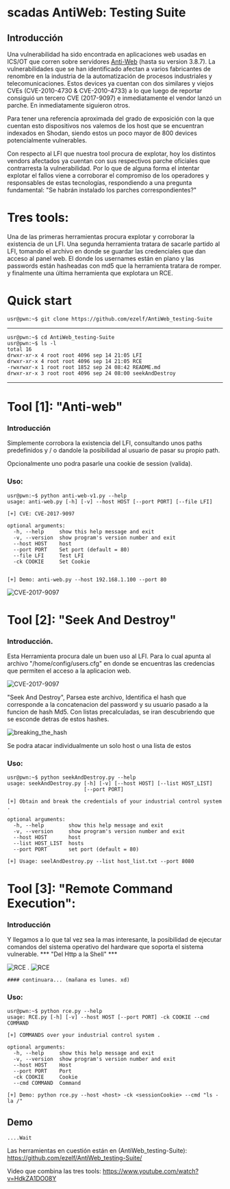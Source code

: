 # scadas AntiWeb: Testing Suite

## Introducción 
Una vulnerabilidad ha sido encontrada en aplicaciones web usadas en ICS/OT que corren sobre servidores [Anti-Web](https://github.com/hoytech/antiweb/) (hasta su version 3.8.7).
La vulnerabilidades que se han identificado  afectan a varios fabricantes de renombre en la industria de la automatización de procesos industriales y telecomunicaciones. Estos devices ya cuentan con dos similares y viejos CVEs (CVE-2010-4730 & CVE-2010-4733) a lo que luego de reportar consiguió un tercero CVE (2017-9097) e inmediatamente el vendor lanzó un parche. En inmediatamente siguieron otros. 

Para tener una referencia aproximada del grado de exposición con la que cuentan esto dispositivos nos valemos de los host que se encuentran indexados en Shodan, siendo estos un poco mayor de 800 devices potencialmente vulnerables. 

Con respecto al LFI que nuestra tool procura de explotar, hoy los distintos vendors afectados ya cuentan con sus respectivos parche oficiales que contrarresta la vulnerabilidad. Por lo que de alguna forma el intentar explotar el fallos viene a corroborar el compromiso de los operadores y responsables de estas tecnologías, respondiendo a una pregunta fundamental: "Se habrán instalado los parches correspondientes?" 

# Tres tools:
Una de las primeras herramientas procura explotar y corroborar la existencia de un LFI. Una segunda herramienta tratara de sacarle partido al LFI, tomando el archivo en donde se guardar las credenciales que dan acceso al panel web. El donde los usernames están en plano y las passwords están hasheadas con md5 que la herramienta tratara de romper.
y finalmente una última herramienta que explotara un RCE. 

# Quick start

	usr@pwn:~$ git clone https://github.com/ezelf/AntiWeb_testing-Suite

***
	usr@pwn:~$ cd AntiWeb_testing-Suite
	usr@pwn:~$ ls -l 
	total 16
	drwxr-xr-x 4 root root 4096 sep 14 21:05 LFI
	drwxr-xr-x 4 root root 4096 sep 14 21:05 RCE
	-rwxrwxr-x 1 root root 1852 sep 24 08:42 README.md
	drwxr-xr-x 3 root root 4096 sep 24 08:00 seekAndDestroy
***


# Tool [1]: "Anti-web" 
### Introducción
Simplemente corrobora la existencia del LFI, consultando unos paths predefinidos y / o dandole la posibilidad al usuario de pasar su propio path.

Opcionalmente uno podra pasarle una cookie de session (valida).

### Uso:

 	usr@pwn:~$ python anti-web-v1.py --help
	usage: anti-web.py [-h] [-v] --host HOST [--port PORT] [--file LFI]

	[+] CVE: CVE-2017-9097

	optional arguments:
	  -h, --help     show this help message and exit
	  -v, --version  show program's version number and exit
	  --host HOST    host
	  --port PORT    Set port (default = 80)
	  --file LFI     Test LFI
	  -ck COOKIE     Set Cookie


	[+] Demo: anti-web.py --host 192.168.1.100 --port 80

![CVE-2017-9097](screenshot/POC_LFI.png)





# Tool [2]: "Seek And Destroy"
### Introducción.
Esta Herramienta procura dale un buen uso al LFI. Para lo cual apunta al archivo "/home/config/users.cfg" en donde se encuentras las credencias que permiten el acceso a la aplicacion web. 

![CVE-2017-9097](screenshot/POC_LFI_2.png)

"Seek And Destroy", Parsea este archivo, Identifica el hash que corresponde a la concatenacion del password y su usuario pasado a la funcion de hash Md5.
Con listas precalculadas, se iran descubriendo que se esconde detras de estos hashes. 


![breaking_the_hash](screenshot/breaking_the_hash.png)

Se podra atacar individualmente un solo host o una lista de estos

### Uso:

	usr@pwn:~$ python seekAndDestroy.py --help
	usage: seekAndDestroy.py [-h] [-v] [--host HOST] [--list HOST_LIST]
	                         [--port PORT]

	[+] Obtain and break the credentials of your industrial control system .

	optional arguments:
	  -h, --help        show this help message and exit
	  -v, --version     show program's version number and exit
	  --host HOST       host
	  --list HOST_LIST  hosts
	  --port PORT       set port (default = 80)

	[+] Usage: seelAndDestroy.py --list host_list.txt --port 8080




# Tool [3]: "Remote Command Execution": 
### Introducción
Y llegamos a lo que tal vez sea la mas interesante, la posibilidad de ejecutar comandos del sistema operativo del hardware que soporta el sistema vulnerable. 
	 *** "Del Http a la Shell"  ***


![RCE](screenshot/rce-ps.png)
.
![RCE](screenshot/rce-ifconfig.png)


	#### continuara... (mañana es lunes. xd)



### Uso:

	usr@pwn:~$ python rce.py --help
	usage: RCE.py [-h] [-v] --host HOST [--port PORT] -ck COOKIE --cmd COMMAND

	[+] COMMANDS over your industrial control system .

	optional arguments:
	  -h, --help     show this help message and exit
	  -v, --version  show program's version number and exit
	  --host HOST    Host
	  --port PORT    Port
	  -ck COOKIE     Cookie
	  --cmd COMMAND  Command

	[+] Demo: python rce.py --host <host> -ck <sessionCookie> --cmd "ls -la /"

## Demo

	....Wait




Las herramientas en cuestión están en (AntiWeb_testing-Suite):
https://github.com/ezelf/AntiWeb_testing-Suite/


Video que combina las tres tools:
https://www.youtube.com/watch?v=HdkZA1DO08Y

 
